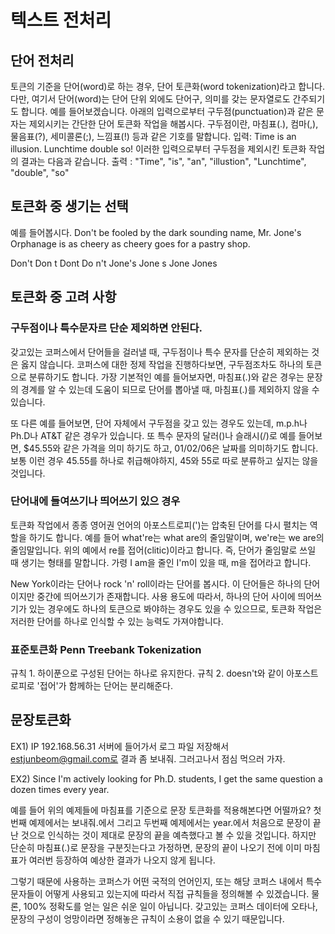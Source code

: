
# 텍스트 전처리 

## 단어 전처리
토큰의 기준을 단어(word)로 하는 경우, 단어 토큰화(word tokenization)라고 합니다. 다만, 여기서 단어(word)는 단어 단위 외에도 단어구, 의미를 갖는 문자열로도 간주되기도 합니다.
예를 들어보겠습니다. 아래의 입력으로부터 구두점(punctuation)과 같은 문자는 제외시키는 간단한 단어 토큰화 작업을 해봅시다. 구두점이란, 마침표(.), 컴마(,), 물음표(?), 세미콜론(;), 느낌표(!) 등과 같은 기호를 말합니다.
입력: Time is an illusion. Lunchtime double so!
이러한 입력으로부터 구두점을 제외시킨 토큰화 작업의 결과는 다음과 같습니다.
출력 : "Time", "is", "an", "illustion", "Lunchtime", "double", "so"

## 토큰화 중 생기는 선택
예를 들어봅시다.
Don't be fooled by the dark sounding name, Mr. Jone's Orphanage is as cheery as cheery goes for a pastry shop.

Don't
Don t
Dont
Do n't
Jone's
Jone s
Jone
Jones

## 토큰화 중 고려 사항 

### 구두점이나 특수문자르 단순 제외하면 안된다.
갖고있는 코퍼스에서 단어들을 걸러낼 때, 구두점이나 특수 문자를 단순히 제외하는 것은 옳지 않습니다. 코퍼스에 대한 정제 작업을 진행하다보면, 구두점조차도 하나의 토큰으로 분류하기도 합니다. 가장 기본적인 예를 들어보자면, 마침표(.)와 같은 경우는 문장의 경계를 알 수 있는데 도움이 되므로 단어를 뽑아낼 때, 마침표(.)를 제외하지 않을 수 있습니다.

또 다른 예를 들어보면, 단어 자체에서 구두점을 갖고 있는 경우도 있는데, m.p.h나 Ph.D나 AT&T 같은 경우가 있습니다. 또 특수 문자의 달러()나 슬래시(/)로 예를 들어보면, $45.55와 같은 가격을 의미 하기도 하고, 01/02/06은 날짜를 의미하기도 합니다. 보통 이런 경우 45.55를 하나로 취급해야하지, 45와 55로 따로 분류하고 싶지는 않을 것입니다.

### 단어내에 들여쓰기나 띄어쓰기 있으 경우
토큰화 작업에서 종종 영어권 언어의 아포스트로피(')는 압축된 단어를 다시 펼치는 역할을 하기도 합니다. 예를 들어 what're는 what are의 줄임말이며, we're는 we are의 줄임말입니다. 위의 예에서 re를 접어(clitic)이라고 합니다. 즉, 단어가 줄임말로 쓰일 때 생기는 형태를 말합니다. 가령 I am을 줄인 I'm이 있을 때, m을 접어라고 합니다.

New York이라는 단어나 rock 'n' roll이라는 단어를 봅시다. 이 단어들은 하나의 단어이지만 중간에 띄어쓰기가 존재합니다. 사용 용도에 따라서, 하나의 단어 사이에 띄어쓰기가 있는 경우에도 하나의 토큰으로 봐야하는 경우도 있을 수 있으므로, 토큰화 작업은 저러한 단어를 하나로 인식할 수 있는 능력도 가져야합니다.

### 표준토큰화 Penn Treebank Tokenization
규칙 1. 하이푼으로 구성된 단어는 하나로 유지한다.
규칙 2. doesn't와 같이 아포스트로피로 '접어'가 함께하는 단어는 분리해준다.

## 문장토큰화
EX1) IP 192.168.56.31 서버에 들어가서 로그 파일 저장해서 estjunbeom@gmail.com로 결과 좀 보내줘. 그러고나서 점심 먹으러 가자.

EX2) Since I'm actively looking for Ph.D. students, I get the same question a dozen times every year.

예를 들어 위의 예제들에 마침표를 기준으로 문장 토큰화를 적용해본다면 어떨까요? 첫번째 예제에서는 보내줘.에서 그리고 두번째 예제에서는 year.에서 처음으로 문장이 끝난 것으로 인식하는 것이 제대로 문장의 끝을 예측했다고 볼 수 있을 것입니다. 하지만 단순히 마침표(.)로 문장을 구분짓는다고 가정하면, 문장의 끝이 나오기 전에 이미 마침표가 여러번 등장하여 예상한 결과가 나오지 않게 됩니다.

그렇기 때문에 사용하는 코퍼스가 어떤 국적의 언어인지, 또는 해당 코퍼스 내에서 특수문자들이 어떻게 사용되고 있는지에 따라서 직접 규칙들을 정의해볼 수 있겠습니다. 물론, 100% 정확도를 얻는 일은 쉬운 일이 아닙니다. 갖고있는 코퍼스 데이터에 오타나, 문장의 구성이 엉망이라면 정해놓은 규칙이 소용이 없을 수 있기 때문입니다.
